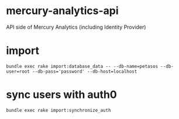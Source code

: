# mercury-analytics-api
API side of Mercury Analytics (including Identity Provider)

# import 
`bundle exec rake import:database_data -- --db-name=petasos --db-user=root --db-pass='password' --db-host=localhost`

# sync users with auth0
`bundle exec rake import:synchronize_auth`
